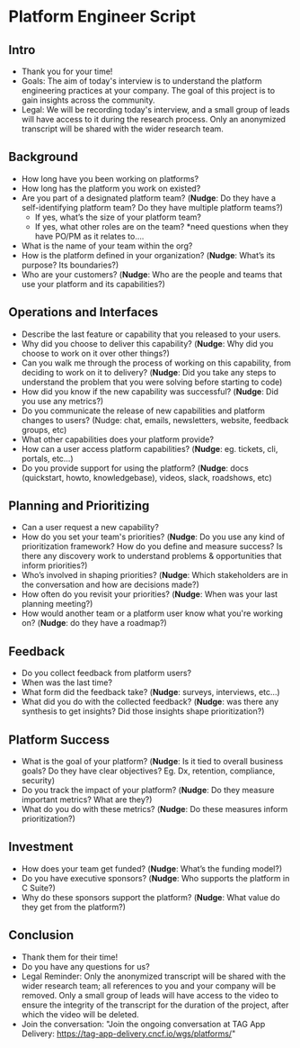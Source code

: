 # Platform Engineer Script

## Intro
- Thank you for your time!
- Goals: The aim of today's interview is to understand the platform engineering practices at your company. The goal of this project is to gain insights across the community.
- Legal: We will be recording today's interview, and a small group of leads will have access to it during the research process. Only an anonymized transcript will be shared with the wider research team.

## Background
- How long have you been working on platforms?
- How long has the platform you work on existed?
- Are you part of a designated platform team? (**Nudge**: Do they have a self-identifying platform team? Do they have multiple platform teams?)
  - If yes, what’s the size of your platform team?
  - If yes, what other roles are on the team? *need questions when they have PO/PM as it relates to….
- What is the name of your team within the org?
- How is the platform defined in your organization? (**Nudge**: What’s its purpose? Its boundaries?)
- Who are your customers? (**Nudge**: Who are the people and teams that use your platform and its capabilities?)

## Operations and Interfaces
- Describe the last feature or capability that you released to your users.
- Why did you choose to deliver this capability? (**Nudge**: Why did you choose to work on it over other things?)
- Can you walk me through the process of working on this capability, from deciding to work on it to delivery? (**Nudge**: Did you take any steps to understand the problem that you were solving before starting to code)
- How did you know if the new capability was successful? (**Nudge**: Did you use any metrics?)
- Do you communicate the release of new capabilities and platform changes to users? (Nudge: chat, emails, newsletters, website, feedback groups, etc) 
- What other capabilities does your platform provide?
- How can a user access platform capabilities? (**Nudge**: eg. tickets, cli, portals, etc…)
- Do you provide support for using the platform? (**Nudge**: docs (quickstart, howto, knowledgebase), videos, slack, roadshows, etc)

## Planning and Prioritizing
- Can a user request a new capability?
- How do you set your team's priorities? (**Nudge**: Do you use any kind of prioritization framework? How do you define and measure success? Is there any discovery work to understand problems & opportunities that inform priorities?)
- Who’s involved in shaping priorities? (**Nudge**: Which stakeholders are in the conversation and how are decisions made?)
- How often do you revisit your priorities?  (**Nudge**: When was your last planning meeting?)
- How would another team or a platform user know what you're working on? (**Nudge**: do they have a roadmap?)

## Feedback
- Do you collect feedback from platform users?
- When was the last time?
- What form did the feedback take? (**Nudge**: surveys, interviews, etc…)
- What did you do with the collected feedback? (**Nudge**: was there any synthesis to get insights? Did those insights shape prioritization?)

## Platform Success
- What is the goal of your platform? (**Nudge**: Is it tied to overall business goals? Do they have clear objectives? Eg. Dx, retention, compliance, security)
- Do you track the impact of your platform? (**Nudge**: Do they measure important metrics? What are they?)
- What do you do with these metrics? (**Nudge**: Do these measures inform prioritization?)

## Investment
- How does your team get funded? (**Nudge**: What’s the funding model?)
- Do you have executive sponsors? (**Nudge**: Who supports the platform in C Suite?)
- Why do these sponsors support the platform? (**Nudge**: What value do they get from the platform?)

## Conclusion
- Thank them for their time!
- Do you have any questions for us?
- Legal Reminder: Only the anonymized transcript will be shared with the wider research team; all references to you and your company will be removed. Only a small group of leads will have access to the video to ensure the integrity of the transcript for the duration of the project, after which the video will be deleted.
- Join the conversation: "Join the ongoing conversation at TAG App Delivery: https://tag-app-delivery.cncf.io/wgs/platforms/"


